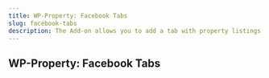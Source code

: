```yaml
---
title: WP-Property: Facebook Tabs
slug: facebook-tabs
description: The Add-on allows you to add a tab with property listings or any other content from your website, on a Facebook Page.
---
```


## WP-Property: Facebook Tabs